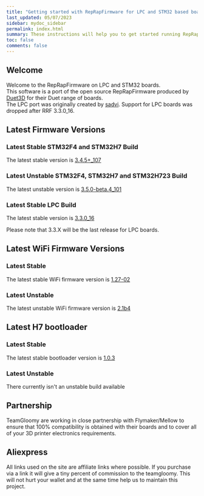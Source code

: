 ```yaml
---
title: "Getting started with RepRapFirmware for LPC and STM32 based boards"
last_updated: 05/07/2023
sidebar: mydoc_sidebar
permalink: index.html
summary: These instructions will help you to get started running RepRapFirmware on your LPC or STM32 based 3D printer board
toc: false
comments: false
---
```


## Welcome

Welcome to the RepRapFirmware on LPC and STM32 boards.  
This software is a port of the open source RepRapFirmware produced by [Duet3D](http://www.duet3d.com) for their Duet range of boards.  
The LPC port was originally created by [sadvi](https://github.com/sdavi). Support for LPC boards was dropped after RRF 3.3.0_16.  

## Latest Firmware Versions

### Latest Stable STM32F4 and STM32H7 Build

The latest stable version is [3.4.5+_107](https://github.com/gloomyandy/RepRapFirmware/releases/tag/v3.4.5%2B_107)

### Latest Unstable STM32F4, STM32H7 and STM32H723 Build

The latest unstable version is [3.5.0-beta.4_101](https://github.com/gloomyandy/RepRapFirmware/releases/tag/v3.5.0-beta.4_101)

### Latest Stable LPC Build

The latest stable version is [3.3.0_16](https://github.com/gloomyandy/RepRapFirmware/releases/tag/v3.3.0_16)

Please note that 3.3.X will be the last release for LPC boards.

## Latest WiFi Firmware Versions

### Latest Stable

The latest stable WiFi firmware version is [1.27-02](https://github.com/gloomyandy/DuetWiFiSocketServer/releases/tag/v1.27-02)

### Latest Unstable

The latest unstable WiFi firmware version is [2.1b4](https://github.com/gloomyandy/RepRapFirmware/releases/tag/v3.5.0-beta.4_101)

## Latest H7 bootloader

### Latest Stable

The latest stable bootloader version is [1.0.3](https://github.com/gloomyandy/IAP/releases/tag/IAP_1.0.3)

### Latest Unstable

There currently isn't an unstable build available
## Partnership

TeamGloomy are working in close partnership with Flymaker/Mellow to ensure that 100% compatibility is obtained with their boards and to cover all of your 3D printer electronics requirements.  

## Aliexpress

All links used on the site are affiliate links where possible. If you purchase via a link it will give a tiny percent of commission to the teamgloomy. This will not hurt your wallet and at the same time help us to maintain this project.